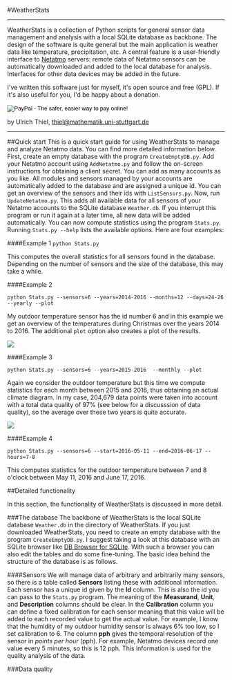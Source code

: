 #WeatherStats

***
WeatherStats is a collection of Python scripts for general sensor data management and analysis with a local SQLite database as backbone. The design of the software is quite general but the main application is weather data like temperature, precipitation, etc. A central feature is a user-friendly interface to [Netatmo](https://www.netatmo.com/) servers: remote data of Netatmo sensors can be automatically downloaded and added to the local database for analysis. Interfaces for other data devices may be added in the future.

I've written this software just for myself, it's open source and free (GPL). If it's also useful for you, I'd be happy about a donation. 

<form action="https://www.paypal.com/cgi-bin/webscr" method="post" target="_top">
<input type="hidden" name="cmd" value="_s-xclick">
<input type="hidden" name="hosted_button_id" value="EQPUVXXEJCELW">
<input type="image" src="https://www.paypalobjects.com/en_US/i/btn/btn_donate_SM.gif" border="0" name="submit" alt="PayPal - The safer, easier way to pay online!">
<img alt="" border="0" src="https://www.paypalobjects.com/de_DE/i/scr/pixel.gif" width="1" height="1">
</form>

   
by Ulrich Thiel, thiel@mathematik.uni-stuttgart.de
***


##Quick start
This is a quick start guide for using WeatherStats to manage and analyze Netatmo data. You can find more detailed information below.  
First, create an empty database with the program ```CreateEmptyDB.py```. Add your Netatmo account using ```AddNetatmo.py``` and follow the on-screen instructions for obtaining a client secret. You can add as many accounts as you like. All modules and sensors managed by your accounts are automatically added to the database and are assigned a unique id. You can get an overview of the sensors and their ids with ```ListSensors.py```. Now, run ```UpdateNetatmo.py```. This adds all available data for all sensors of your Netatmo accounts to the SQLite database ```Weather.db```. If you interrupt this program or run it again at a later time, all new data will be added automatically. You can now compute statistics using the program ```Stats.py```. Running ```Stats.py --help``` lists the available options. Here are four examples:

####Example 1
```python Stats.py```

This computes the overall statistics for all sensors found in the database. Depending on the number of sensors and the size of the database, this may take a while.

####Example 2

```python Stats.py --sensors=6 --years=2014-2016 --months=12 --days=24-26 --yearly --plot```

My outdoor temperature sensor has the id number 6 and in this example we get an overview of the temperatures during Christmas over the years 2014 to 2016. The additional ```plot``` option also creates a plot of the results. 

![](doc/Christmas.png)

####Example 3

```python Stats.py --sensors=6 --years=2015-2016  --monthly --plot```

Again we consider the outdoor temperature but this time we compute statistics for each month between 2015 and 2016, thus obtaining an actual climate diagram. In my case, 204,679 data points were taken into account with a total data quality of 97% (see below for a discusssion of data quality), so the average over these two years is quite accurate.

![](doc/Climate.png) 

####Example 4

```python Stats.py --sensors=6 --start=2016-05-11 --end=2016-06-17 --hours=7-8```

This computes statistics for the outdoor temperature between 7 and 8 o'clock between May 11, 2016 and June 17, 2016.

##Detailed functionality

In this section, the functionality of WeatherStats is discussed in more detail. 

###The database
The backbone of WeatherStats is the local SQLite database ```Weather.db``` in the directory of WeatherStats. If you just downloaded WeatherStats, you need to create an empty database with the program ```CreateEmptyDB.py```. I suggest taking a look at this database with an SQLite browser like [DB Browser for SQLite](http://sqlitebrowser.org). With such a browser you can also edit the tables and do some fine-tuning. The basic idea behind the structure of the database is as follows. 

####Sensors
We will manage data of arbitrary and arbitrarily many sensors, so there is a table called **Sensors** listing these with additional information. Each sensor has a unique id given by the **Id** column. This is also the id you can pass to the ```Stats.py``` program. The meaning of the **Measurand**, **Unit**, and **Description** columns should be clear. In the **Calibration** column you can define a fixed calibration for each sensor meaning that this value will be added to each recorded value to get the actual value. For example, I know that the humidity of my outdoor humidity sensor is always 6% too low, so I set calibration to 6. The column **pph** gives the temporal resolution of the sensor in *points per hour* (pph). For example, Netatmo devices record one value every 5 minutes, so this is 12 pph. This information is used for the quality analysis of the data. 

###Data quality
